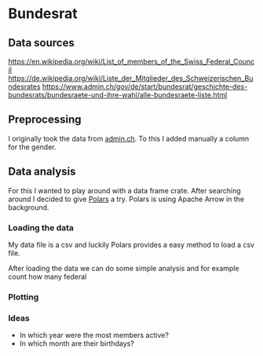 # Bundesrat

## Data sources

<https://en.wikipedia.org/wiki/List_of_members_of_the_Swiss_Federal_Council>
<https://de.wikipedia.org/wiki/Liste_der_Mitglieder_des_Schweizerischen_Bundesrates>
<https://www.admin.ch/gov/de/start/bundesrat/geschichte-des-bundesrats/bundesraete-und-ihre-wahl/alle-bundesraete-liste.html>

## Preprocessing

I originally took the data from [admin.ch](https://www.admin.ch/gov/de/start/bundesrat/geschichte-des-bundesrats/bundesraete-und-ihre-wahl/alle-bundesraete-liste.html). To this I added manually a column for the gender.

## Data analysis

For this I wanted to play around with a data frame crate. After searching around I decided to give [Polars](https://crates.io/crates/polars) a try. Polars is using Apache Arrow in the background.

### Loading the data

My data file is a csv and luckily Polars provides a easy method to load a csv file. 

After loading the data we can do some simple analysis and for example count how many federal 

### Plotting

### Ideas

- In which year were the most members active?
- In which month are their birthdays?